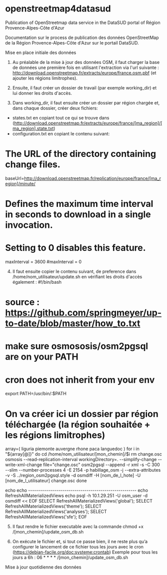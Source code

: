 # openstreetmap4datasud
Publication of OpenStreetmap data service in the DataSUD portal of Région Provence-Alpes-Côte d'Azur

Documentation sur le process de publication des données OpenStreetMap de la Région Provence-Alpes-Côte d'Azur sur le portail DataSUD.

Mise en place initiale des données

1) Au préalable de la mise à jour des données OSM, il faut charger la base de données une première fois en utilisant l'extraction via l'url suivante : http://download.openstreetmap.fr/extracts/europe/france.osm.pbf (et ajouter les régions limitrophes).

2) Ensuite, il faut créer un dossier de travail (par exemple working_dir) et lui donner les droits d'accès.

3) Dans working_dir, il faut ensuite créer un dossier par région chargée et, dans chaque dossier, créer deux fichiers:
- states.txt en copiant tout ce qui se trouve dans (http://download.openstreetmap.fr/extracts/europe/france/[ma_region]/[ma_region].state.txt)
- configuration.txt en copiant le contenu suivant:
# The URL of the directory containing change files.
baseUrl=http://download.openstreetmap.fr/replication/europe/france/[ma_region]/minute/
# Defines the maximum time interval in seconds to download in a single invocation.
# Setting to 0 disables this feature.
maxInterval = 3600
#maxInterval = 0

4) Il faut ensuite copier le contenu suivant, de preference dans /home/nom_utilisateur/update.sh en vérifiant les droits d'accès également :
#!/bin/bash
# source : https://github.com/springmeyer/up-to-date/blob/master/how_to.txt
# make sure osmososis/osm2pgsql are on your PATH
# cron does not inherit from your env
export PATH=/usr/bin/:$PATH
# On va créer ici un dossier par région téléchargée (la région souhaitée + les régions limitrophes)
array=( liguria piemonte auvergne rhone paca languedoc )
for i in "${array[@]}"
do
	cd /home/nom_utilisateur/[mon_chemin]/$i
    rm change.osc
    osmosis --read-replication-interval workingDirectory=. --simplify-change --write-xml-change file="change.osc"
    osm2pgsql --append -r xml -s -C 300 --slim --number-processes 4 -E 2154 -p habillage_osm -j --extra-attributes -v  -S ../region_osm2pgsql.style -d osmdiff -H [nom_de_l_hote] -U [nom_de_l_utilisateur] change.osc
done

echo
echo ------------------------------------------------------
echo RefreshAllMaterializedViews
echo
psql -h 10.1.29.251 -U osm_user -d osmdiff << EOF
SELECT RefreshAllMaterializedViews('global');
SELECT RefreshAllMaterializedViews('theme');
SELECT RefreshAllMaterializedViews('analyses');
SELECT RefreshAllMaterializedViews('sfe');
EOF

5) Il faut rendre le fichier executable avec la commande chmod +x /[mon_chemin]/update_osm_db.sh

6) On exécute le fichier et, si tout ce passe bien, il ne reste plus qu’a configurer le lancement de ce fichier tous les jours avec le cron
(https://debian-facile.org/doc:systeme:crontab)
Exemple pour tous les jours a 6h : 06 * * * * /[mon_chemin]/update_osm_db.sh

Mise à jour quotidienne des données
